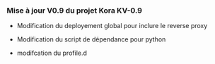 ### Mise à jour **V0.9** du projet Kora **KV-0.9**

- Modification du deployement global pour inclure le reverse proxy

- Modification du script de dépendance pour python

- modifcation du profile.d
